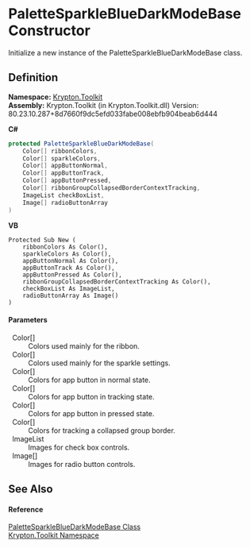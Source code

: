 # PaletteSparkleBlueDarkModeBase Constructor


Initialize a new instance of the PaletteSparkleBlueDarkModeBase class.



## Definition
**Namespace:** <a href="79d2eac2-21f4-54ff-7552-b20c33c30600.md">Krypton.Toolkit</a>  
**Assembly:** Krypton.Toolkit (in Krypton.Toolkit.dll) Version: 80.23.10.287+8d7660f9dc5efd033fabe008ebfb904beab6d444

**C#**
``` C#
protected PaletteSparkleBlueDarkModeBase(
	Color[] ribbonColors,
	Color[] sparkleColors,
	Color[] appButtonNormal,
	Color[] appButtonTrack,
	Color[] appButtonPressed,
	Color[] ribbonGroupCollapsedBorderContextTracking,
	ImageList checkBoxList,
	Image[] radioButtonArray
)
```
**VB**
``` VB
Protected Sub New ( 
	ribbonColors As Color(),
	sparkleColors As Color(),
	appButtonNormal As Color(),
	appButtonTrack As Color(),
	appButtonPressed As Color(),
	ribbonGroupCollapsedBorderContextTracking As Color(),
	checkBoxList As ImageList,
	radioButtonArray As Image()
)
```



#### Parameters
<dl><dt>  Color[]</dt><dd>Colors used mainly for the ribbon.</dd><dt>  Color[]</dt><dd>Colors used mainly for the sparkle settings.</dd><dt>  Color[]</dt><dd>Colors for app button in normal state.</dd><dt>  Color[]</dt><dd>Colors for app button in tracking state.</dd><dt>  Color[]</dt><dd>Colors for app button in pressed state.</dd><dt>  Color[]</dt><dd>Colors for tracking a collapsed group border.</dd><dt>  ImageList</dt><dd>Images for check box controls.</dd><dt>  Image[]</dt><dd>Images for radio button controls.</dd></dl>

## See Also


#### Reference
<a href="e808e406-496a-fa04-c911-d7570f2b5c25.md">PaletteSparkleBlueDarkModeBase Class</a>  
<a href="79d2eac2-21f4-54ff-7552-b20c33c30600.md">Krypton.Toolkit Namespace</a>  
